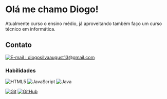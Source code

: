 # Olá me chamo Diogo!

Atualmente curso o ensino médio, já aproveitando também faço um curso técnico em informática.

## Contato

[![E-mail : diogosilvaaugust13@gmail.com](https://img.shields.io/badge/-Email-000?style=for-the-badge&logo=microsoft-outlook&logoColor=E94D5F)](diogosilvaaugusto13@gmail.com)

### Habilidades

![HTML5](https://img.shields.io/badge/HTML-000?style=for-the-badge&logo=html5&logoColor=30A3DC)
![JavaScript](https://img.shields.io/badge/JavaScript-000?style=for-the-badge&logo=javascript&logoColor=30A3DC)
![Java](https://img.shields.io/badge/Java-000?style=for-the-badge&logo=java&logoColor=30A3DC)

[![Git](https://img.shields.io/badge/Git-000?style=for-the-badge&logo=git&logoColor=E94D5F)]()
[![GitHub](https://img.shields.io/badge/GitHub-000?style=for-the-badge&logo=github&logoColor=30A3DC)]()
